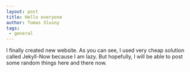 ```yaml
---
layout: post
title: Hello everyone
author: Tomas Slusny
tags:
 - general
---
```


I finally created new website. As you can see, I used very cheap solution called Jekyll-Now because I am lazy. But hopefully, I will be able to post some random things here and there now.
